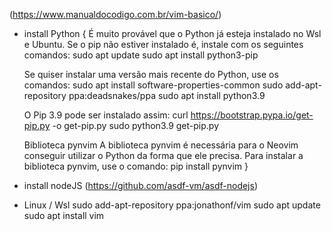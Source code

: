 (https://www.manualdocodigo.com.br/vim-basico/)
  - install Python {
    É muito provável que o Python já esteja instalado no Wsl e Ubuntu. Se o pip não estiver instalado é, instale com os seguintes comandos:
      sudo apt update
      sudo apt install python3-pip

    Se quiser instalar uma versão mais recente do Python, use os comandos:
      sudo apt install software-properties-common
      sudo add-apt-repository ppa:deadsnakes/ppa
      sudo apt install python3.9

    O Pip 3.9 pode ser instalado assim:
      curl https://bootstrap.pypa.io/get-pip.py -o get-pip.py
      sudo python3.9 get-pip.py

    Biblioteca pynvim
    A biblioteca pynvim é necessária para o Neovim conseguir utilizar o Python da forma que ele precisa. Para instalar a biblioteca pynvim, use o comando:
      pip install pynvim
  }
  - install nodeJS (https://github.com/asdf-vm/asdf-nodejs)
  - Linux / Wsl
    sudo add-apt-repository ppa:jonathonf/vim
    sudo apt update
    sudo apt install vim